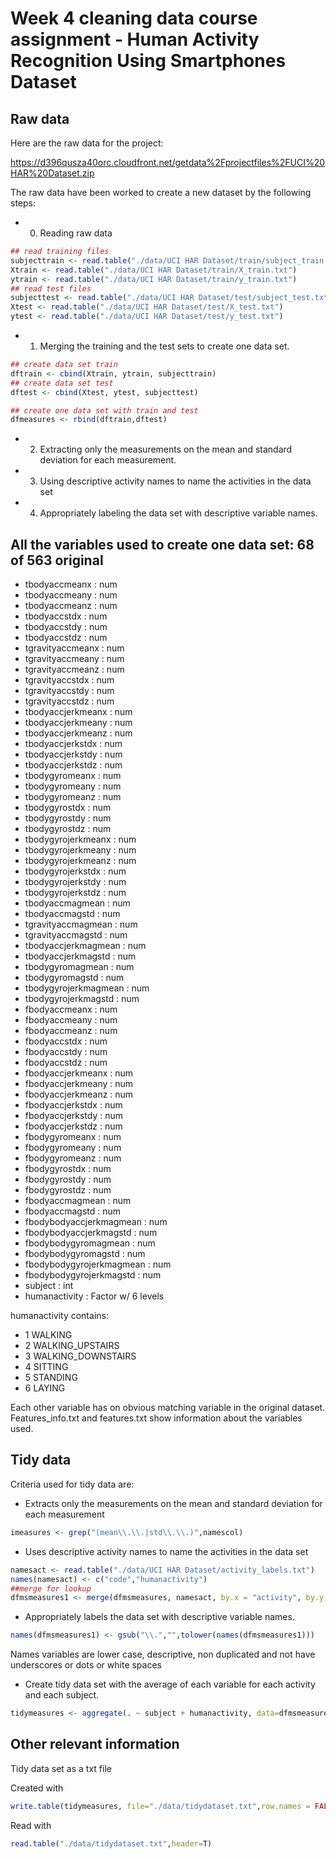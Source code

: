 Week 4 cleaning data course assignment - Human Activity Recognition Using Smartphones Dataset
===========================================

## Raw data


Here are the raw data for the project:

https://d396qusza40orc.cloudfront.net/getdata%2Fprojectfiles%2FUCI%20HAR%20Dataset.zip

The raw data have been worked to create a new dataset by the following steps:

- 0. Reading raw data

```R
## read training files
subjecttrain <- read.table("./data/UCI HAR Dataset/train/subject_train.txt")
Xtrain <- read.table("./data/UCI HAR Dataset/train/X_train.txt")
ytrain <- read.table("./data/UCI HAR Dataset/train/y_train.txt")
## read test files
subjecttest <- read.table("./data/UCI HAR Dataset/test/subject_test.txt")
Xtest <- read.table("./data/UCI HAR Dataset/test/X_test.txt")
ytest <- read.table("./data/UCI HAR Dataset/test/y_test.txt")
```

- 1. Merging the training and the test sets to create one data set.

```R
## create data set train
dftrain <- cbind(Xtrain, ytrain, subjecttrain)
## create data set test
dftest <- cbind(Xtest, ytest, subjecttest)

## create one data set with train and test
dfmeasures <- rbind(dftrain,dftest)
```

- 2. Extracting only the measurements on the mean and standard deviation for each measurement.
- 3. Using descriptive activity names to name the activities in the data set
- 4. Appropriately labeling the data set with descriptive variable names.


## All the variables used to create one data set: 68 of 563 original

-   tbodyaccmeanx                    : num  
-   tbodyaccmeany                    : num  
-   tbodyaccmeanz                    : num  
-   tbodyaccstdx                     : num  
-   tbodyaccstdy                     : num  
-   tbodyaccstdz                     : num  
-   tgravityaccmeanx                 : num  
-   tgravityaccmeany                 : num  
-   tgravityaccmeanz                 : num  
-   tgravityaccstdx                  : num  
-   tgravityaccstdy                  : num  
-   tgravityaccstdz                  : num  
-   tbodyaccjerkmeanx                : num  
-   tbodyaccjerkmeany                : num  
-   tbodyaccjerkmeanz                : num  
-   tbodyaccjerkstdx                 : num  
-   tbodyaccjerkstdy                 : num  
-   tbodyaccjerkstdz                 : num  
-   tbodygyromeanx                   : num  
-   tbodygyromeany                   : num  
-   tbodygyromeanz                   : num  
-   tbodygyrostdx                    : num  
-   tbodygyrostdy                    : num  
-   tbodygyrostdz                    : num  
-   tbodygyrojerkmeanx               : num  
-   tbodygyrojerkmeany               : num  
-   tbodygyrojerkmeanz               : num  
-   tbodygyrojerkstdx                : num  
-   tbodygyrojerkstdy                : num  
-   tbodygyrojerkstdz                : num  
-   tbodyaccmagmean                  : num  
-   tbodyaccmagstd                   : num  
-   tgravityaccmagmean               : num  
-   tgravityaccmagstd                : num  
-   tbodyaccjerkmagmean              : num  
-   tbodyaccjerkmagstd               : num  
-   tbodygyromagmean                 : num  
-   tbodygyromagstd                  : num  
-   tbodygyrojerkmagmean             : num  
-   tbodygyrojerkmagstd              : num  
-   fbodyaccmeanx                    : num  
-   fbodyaccmeany                    : num  
-   fbodyaccmeanz                    : num  
-   fbodyaccstdx                     : num  
-   fbodyaccstdy                     : num  
-   fbodyaccstdz                     : num  
-   fbodyaccjerkmeanx                : num  
-   fbodyaccjerkmeany                : num  
-   fbodyaccjerkmeanz                : num  
-   fbodyaccjerkstdx                 : num  
-   fbodyaccjerkstdy                 : num  
-   fbodyaccjerkstdz                 : num  
-   fbodygyromeanx                   : num  
-   fbodygyromeany                   : num  
-   fbodygyromeanz                   : num  
-   fbodygyrostdx                    : num  
-   fbodygyrostdy                    : num  
-   fbodygyrostdz                    : num  
-   fbodyaccmagmean                  : num  
-   fbodyaccmagstd                   : num  
-   fbodybodyaccjerkmagmean          : num  
-   fbodybodyaccjerkmagstd           : num  
-   fbodybodygyromagmean             : num  
-   fbodybodygyromagstd              : num  
-   fbodybodygyrojerkmagmean         : num  
-   fbodybodygyrojerkmagstd          : num  
-   subject                          : int  
-   humanactivity                    : Factor w/ 6 levels 

humanactivity contains:

- 1 WALKING
- 2 WALKING_UPSTAIRS
- 3 WALKING_DOWNSTAIRS
- 4 SITTING
- 5 STANDING
- 6 LAYING

Each other variable has on obvious matching variable in the original dataset.
Features_info.txt and features.txt show information about the variables used.


## Tidy data
Criteria used for tidy data are:

- Extracts only the measurements on the mean and standard deviation for each measurement
```R
imeasures <- grep("(mean\\.\\.|std\\.\\.)",namescol)
```

- Uses descriptive activity names to name the activities in the data set
```R
namesact <- read.table("./data/UCI HAR Dataset/activity_labels.txt")
names(namesact) <- c("code","humanactivity")
##merge for lookup
dfmsmeasures1 <- merge(dfmsmeasures, namesact, by.x = "activity", by.y = "code")[,-1]
```

- Appropriately labels the data set with descriptive variable names.
```R
names(dfmsmeasures1) <- gsub("\\.","",tolower(names(dfmsmeasures1)))
```
Names variables are lower case, descriptive, non duplicated and not have underscores or dots or white spaces


- Create tidy data set with the average of each variable for each activity and each subject.
```R
tidymeasures <- aggregate(. ~ subject + humanactivity, data=dfmsmeasures1, FUN="mean")
```

## Other relevant information
Tidy data set as a txt file

Created with 
```R
write.table(tidymeasures, file="./data/tidydataset.txt",row.names = FALSE)
```
Read with 
```R
read.table("./data/tidydataset.txt",header=T)
```



